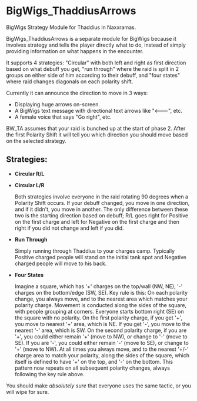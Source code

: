 # BigWigs_ThaddiusArrows
BigWigs Strategy Module for Thaddius in Naxxramas.

BigWigs_ThaddiusArrows is a separate module for BigWigs because it involves
strategy and tells the player directly what to do, instead of simply providing
information on what happens in the encounter.

It supports 4 strategies: "Circular" with both left and right as first direction
based on what debuff you get, "run through" where the raid is split in 2
groups on either side of him according to their debuff, and "four states"
where raid changes diagonals on each polarity shift.

Currently it can announce the direction to move in 3 ways:
 * Displaying huge arrows on-screen.
 * A BigWigs text message with directional text arrows like "<---", etc.
 * A female voice that says "Go right", etc.

BW_TA assumes that your raid is bunched up at the start of phase 2. After the
first Polarity Shift it will tell you which direction you should move based on
the selected strategy.

## Strategies:
 
 * **Circular R/L**
 
 * **Circular L/R**
 
   Both strategies involve everyone in the raid rotating 90 degrees when a
   Polarity Shift occurs. If your debuff changed, you move in one direction,
   and if it didn't, you move in another.
   The only difference between these two is the starting direction based on
   debuff; R/L goes right for Positive on the first charge and left for
   Negative on the first charge and then right if you did not change and left
   if you did.

 * **Run Through**
 
   Simply running through Thaddius to your charges camp. Typically Positive
   charged people will stand on the initial tank spot and Negative charged
   people will move to his back.

 * **Four States**
   
   Imagine a square, which has '+' charges on the top/wall (NW, NE), '-' charges
   on the bottom/edge (SW, SE). Key rule is this: On each polarity change, you
   always move, and to the nearest area which matches your polarity charge.
   Movement is conducted along the sides of the square, with people grouping
   at corners. Everyone starts bottom right (SE) on the square with no
   polarity. On the first polarity charge, if you get '+', you move to nearest
   '+' area, which is NE. If you get '-', you move to the nearest '-' area, which is SW.
   On the second polarity charge, if you are '+', you could either remain '+' (move
   to NW), or change to '-' (move to SE). If you are '-', you could either remain '-'
   (move to SE), or change to '+' (move to NW). At all times you always move, and
   to the nearest '+/-' charge area to match your polarity, along the sides of
   the square, which itself is defined to have '+' on the top, and '-' on the
   bottom. This pattern now repeats on all subsequent polarity changes,
   always following the key rule above.

You should make *absolutely sure* that everyone uses the same tactic, or you
will wipe for sure.
